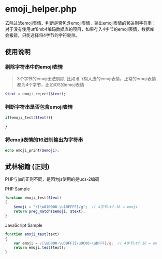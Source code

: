 ﻿# emoji_helper.php

去除过滤emoji表情、判断是否包含emoji表情，输出emoji表情的16进制字符串；对于没有使用utf8mb4编码数据库的项目，如果存入4字节的emoji表情，数据库会报错，只能选择将4字节的字符剔除。

## 使用说明

### 剔除字符串中的emoji表情 

> 3个字节的emoji无法剔除, 比如讯飞输入法的emoji表情，正常的emoji表情都为4个字节，比如iOS的emoji表情

```php
$text = emoji_reject($text);
```

### 判断字符串是否包含emoji表情

```php
if(emoji_test($text)){
	
}
```

### 将emoji表情的16进制输出为字符串

```php
echo emoji_print($emoji);
```

## 武林秘籍 (正则)

PHP与js的正则不同，是因为js使用的是ucs-2编码

PHP Sample
```php
function emoji_test($text)
{
	$emoji = "/[\u010000-\u10FFFF]/g";  // 4字节utf-16 = emoji
	return preg_match($emoji, $text);
}
```

JavaScript Sample
```javascript
function emoji_test(text)
{
	var emoji = /[\uD800-\uDBFF][\uDC00-\uDFFF]/g;  // 4字节utf-16 = emoji
	return emoji.test(text);
}
```
